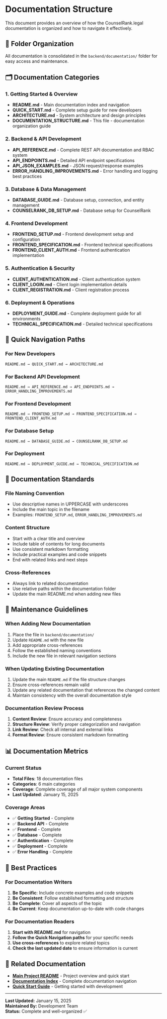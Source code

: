 # Documentation Structure

This document provides an overview of how the CounselRank.legal documentation is organized and how to navigate it effectively.

## 📁 Folder Organization

All documentation is consolidated in the `backend/documentation/` folder for easy access and maintenance.

## 🗂️ Documentation Categories

### **1. Getting Started & Overview**
- **README.md** - Main documentation index and navigation
- **QUICK_START.md** - Complete setup guide for new developers
- **ARCHITECTURE.md** - System architecture and design principles
- **DOCUMENTATION_STRUCTURE.md** - This file - documentation organization guide

### **2. Backend & API Development**
- **API_REFERENCE.md** - Complete REST API documentation and RBAC system
- **API_ENDPOINTS.md** - Detailed API endpoint specifications
- **API_JSON_EXAMPLES.md** - JSON request/response examples
- **ERROR_HANDLING_IMPROVEMENTS.md** - Error handling and logging best practices

### **3. Database & Data Management**
- **DATABASE_GUIDE.md** - Database setup, connection, and entity management
- **COUNSELRANK_DB_SETUP.md** - Database setup for CounselRank

### **4. Frontend Development**
- **FRONTEND_SETUP.md** - Frontend development setup and configuration
- **FRONTEND_SPECIFICATION.md** - Frontend technical specifications
- **FRONTEND_CLIENT_AUTH.md** - Frontend authentication implementation

### **5. Authentication & Security**
- **CLIENT_AUTHENTICATION.md** - Client authentication system
- **CLIENT_LOGIN.md** - Client login implementation details
- **CLIENT_REGISTRATION.md** - Client registration process

### **6. Deployment & Operations**
- **DEPLOYMENT_GUIDE.md** - Complete deployment guide for all environments
- **TECHNICAL_SPECIFICATION.md** - Detailed technical specifications

## 🚀 Quick Navigation Paths

### **For New Developers**
```
README.md → QUICK_START.md → ARCHITECTURE.md
```

### **For Backend API Development**
```
README.md → API_REFERENCE.md → API_ENDPOINTS.md → ERROR_HANDLING_IMPROVEMENTS.md
```

### **For Frontend Development**
```
README.md → FRONTEND_SETUP.md → FRONTEND_SPECIFICATION.md → FRONTEND_CLIENT_AUTH.md
```

### **For Database Setup**
```
README.md → DATABASE_GUIDE.md → COUNSELRANK_DB_SETUP.md
```

### **For Deployment**
```
README.md → DEPLOYMENT_GUIDE.md → TECHNICAL_SPECIFICATION.md
```

## 📝 Documentation Standards

### **File Naming Convention**
- Use descriptive names in UPPERCASE with underscores
- Include the main topic in the filename
- Examples: `FRONTEND_SETUP.md`, `ERROR_HANDLING_IMPROVEMENTS.md`

### **Content Structure**
- Start with a clear title and overview
- Include table of contents for long documents
- Use consistent markdown formatting
- Include practical examples and code snippets
- End with related links and next steps

### **Cross-References**
- Always link to related documentation
- Use relative paths within the documentation folder
- Update the main README.md when adding new files

## 🔄 Maintenance Guidelines

### **When Adding New Documentation**
1. Place the file in `backend/documentation/`
2. Update `README.md` with the new file
3. Add appropriate cross-references
4. Follow the established naming conventions
5. Include the new file in relevant navigation sections

### **When Updating Existing Documentation**
1. Update the main `README.md` if the file structure changes
2. Ensure cross-references remain valid
3. Update any related documentation that references the changed content
4. Maintain consistency with the overall documentation style

### **Documentation Review Process**
1. **Content Review**: Ensure accuracy and completeness
2. **Structure Review**: Verify proper categorization and navigation
3. **Link Review**: Check all internal and external links
4. **Format Review**: Ensure consistent markdown formatting

## 📊 Documentation Metrics

### **Current Status**
- **Total Files**: 18 documentation files
- **Categories**: 6 main categories
- **Coverage**: Complete coverage of all major system components
- **Last Updated**: January 15, 2025

### **Coverage Areas**
- ✅ **Getting Started** - Complete
- ✅ **Backend API** - Complete
- ✅ **Frontend** - Complete
- ✅ **Database** - Complete
- ✅ **Authentication** - Complete
- ✅ **Deployment** - Complete
- ✅ **Error Handling** - Complete

## 🎯 Best Practices

### **For Documentation Writers**
1. **Be Specific**: Include concrete examples and code snippets
2. **Be Consistent**: Follow established formatting and structure
3. **Be Complete**: Cover all aspects of the topic
4. **Be Current**: Keep documentation up-to-date with code changes

### **For Documentation Readers**
1. **Start with README.md** for navigation
2. **Follow the Quick Navigation paths** for your specific needs
3. **Use cross-references** to explore related topics
4. **Check the last updated date** to ensure information is current

## 🔗 Related Documentation

- **[Main Project README](../../README.md)** - Project overview and quick start
- **[Documentation Index](./README.md)** - Complete documentation navigation
- **[Quick Start Guide](./QUICK_START.md)** - Getting started with development

---

**Last Updated:** January 15, 2025  
**Maintained By:** Development Team  
**Status:** Complete and well-organized ✅
